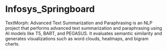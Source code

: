 # Infosys_Springboard
TextMorph: Advanced Text Summarization and Paraphrasing is an NLP project that performs advanced text summarization and paraphrasing using AI models like T5, BART, and PEGASUS. It evaluates semantic similarity and generates visualizations such as word clouds, heatmaps, and bigram charts.
